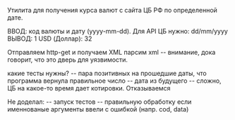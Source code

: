 Утилита для получения курса валют с сайта ЦБ РФ по определенной дате.


ВВОД: код валюты и дату (yyyy-mm-dd). Для API ЦБ нужно: dd/mm/yyyy
ВЫВОД: 1 USD (Доллар): 32


Отправляем http-get и получаем XML
парсим xml -- внимание, дока говорит, что это дверь для уязвимости.

какие тесты нужны?
-- пара позитивных на прошедшие даты, что программа вернула правильное число
-- дата из будущего -- сложно, ЦБ на какое-то время дает котировки. Отказываемся

Не доделал:
-- запуск  тестов
-- правильную обработку если именнованые аргументы ввели с ошибкой (напр. cod, data)

